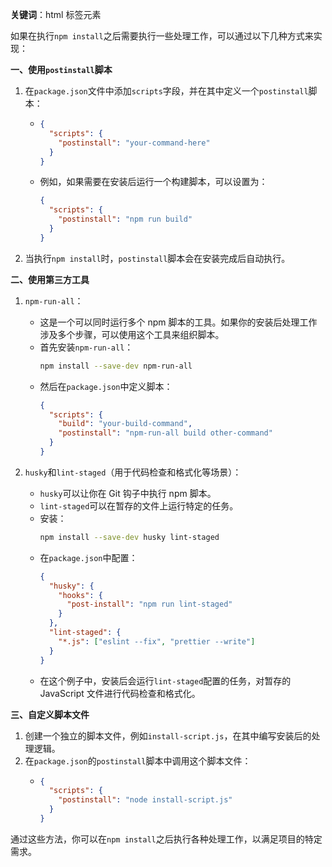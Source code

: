 **关键词**：html 标签元素

如果在执行`npm install`之后需要执行一些处理工作，可以通过以下几种方式来实现：

**一、使用`postinstall`脚本**

1. 在`package.json`文件中添加`scripts`字段，并在其中定义一个`postinstall`脚本：

   - ```json
     {
       "scripts": {
         "postinstall": "your-command-here"
       }
     }
     ```
   - 例如，如果需要在安装后运行一个构建脚本，可以设置为：
     ```json
     {
       "scripts": {
         "postinstall": "npm run build"
       }
     }
     ```

2. 当执行`npm install`时，`postinstall`脚本会在安装完成后自动执行。

**二、使用第三方工具**

1. `npm-run-all`：

   - 这是一个可以同时运行多个 npm 脚本的工具。如果你的安装后处理工作涉及多个步骤，可以使用这个工具来组织脚本。
   - 首先安装`npm-run-all`：
     ```bash
     npm install --save-dev npm-run-all
     ```
   - 然后在`package.json`中定义脚本：
     ```json
     {
       "scripts": {
         "build": "your-build-command",
         "postinstall": "npm-run-all build other-command"
       }
     }
     ```

2. `husky`和`lint-staged`（用于代码检查和格式化等场景）：
   - `husky`可以让你在 Git 钩子中执行 npm 脚本。
   - `lint-staged`可以在暂存的文件上运行特定的任务。
   - 安装：
     ```bash
     npm install --save-dev husky lint-staged
     ```
   - 在`package.json`中配置：
     ```json
     {
       "husky": {
         "hooks": {
           "post-install": "npm run lint-staged"
         }
       },
       "lint-staged": {
         "*.js": ["eslint --fix", "prettier --write"]
       }
     }
     ```
   - 在这个例子中，安装后会运行`lint-staged`配置的任务，对暂存的 JavaScript 文件进行代码检查和格式化。

**三、自定义脚本文件**

1. 创建一个独立的脚本文件，例如`install-script.js`，在其中编写安装后的处理逻辑。
2. 在`package.json`的`postinstall`脚本中调用这个脚本文件：
   - ```json
     {
       "scripts": {
         "postinstall": "node install-script.js"
       }
     }
     ```

通过这些方法，你可以在`npm install`之后执行各种处理工作，以满足项目的特定需求。
